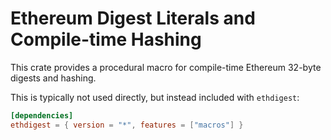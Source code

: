 # Ethereum Digest Literals and Compile-time Hashing

This crate provides a procedural macro for compile-time Ethereum 32-byte digests
and hashing.

This is typically not used directly, but instead included with `ethdigest`:

```toml
[dependencies]
ethdigest = { version = "*", features = ["macros"] }
```
